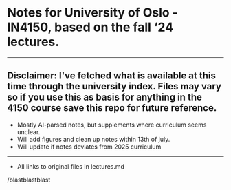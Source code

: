 # Notes for University of Oslo - IN4150, based on the fall ‘24 lectures.
---
Disclaimer: I've fetched what is available at this time through the university index. Files may vary so if you use this as basis for anything in the 4150 course save this repo for future reference.
---
- Mostly AI-parsed notes, but supplements where curriculum seems unclear.
- Will add figures and clean up notes within 13th of july.
- Will update if notes deviates from 2025 curriculum
---
- All links to original files in lectures.md

/blastblastblast
